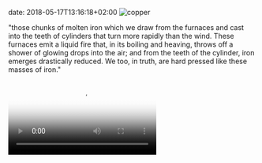 date: 2018-05-17T13:16:18+02:00
![copper](images/copper/1.jpg)

"those chunks of molten iron which we draw from the furnaces and cast into the teeth of cylinders that turn more rapidly than the wind. These furnaces emit a liquid fire that, in its boiling and heaving, throws off a shower of glowing drops into the air; and from the teeth of the cylinder, iron emerges drastically reduced. We too, in truth, are hard pressed like these masses of iron."

<video controls poster="images/copper1.jpg">
<source src="images/copper2.webm" type="video/webm">
</video>
